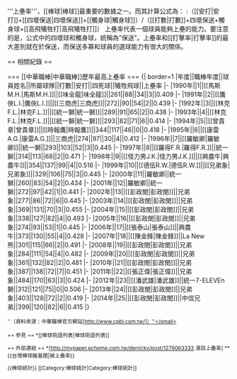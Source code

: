 '''上壘率'''，[[棒球|棒球]]最重要的數據之一。而其計算公式為：
:（[[安打|安打]]+[[四壞保送|四壞保送]]+[[觸身球|觸身球]]）/（[[打數|打數]]+四壞保送+觸身球+[[高飛犧牲打|高飛犧牲打]]）
上壘率代表一個球員能夠上壘的能力。要注意的是，公式中的四壞球和觸身球，統稱為"保送"。上壘率和[[打擊率|打擊率]]的最大差別就在於保送，而保送多寡和球員的選球能力有很大的關係。

== 相關紀錄 ==

=== [[中華職棒|中華職棒]]歷年最高上壘率 ===
{| border=1
|年度||職棒年度||球員姓名||所屬球隊||打數||安打||四死球||犧牲飛球||上壘率
|-
|1990年||1||[[馬斯M.H.|馬斯M.H.]]||[[味全龍|味全龍]]||261||88||34||3||0.409
|-
|1991年||2||[[鷹俠L.I.|鷹俠L.I.]]||[[三商虎|三商虎]]||272||90||54||2||0.439
|-
|1992年||3||[[林克F.L.|林克F.L.]]||[[統一獅|統一獅]]||289||91||65||2||0.438
|-
|1993年||4||[[林克F.L.|林克F.L.]]||[[統一獅|統一獅]]||293||82||71||6||0.414
|-
|1994年||5||[[曾貴章|曾貴章]]||[[時報鷹|時報鷹]]||344||117||46||0||0.418
|-
|1995年||6||[[康雷A.G.|康雷A.G.]]||三商虎||274||97||30||4||0.412
|-
|1996年||7||[[羅敏卿|羅敏卿]]||統一獅||293||103||52||3||0.445
|-
|1997年||8||[[羅得F.R.|羅得F.R.]]||統一獅||314||113||68||2||0.471
|-
|1998年||9||[[怪力男J.K.|怪力男J.K.]]||[[興農牛|興農牛]]||354||137||99||4||0.516
|-
|1999年||10||[[德伍R.W.|德伍R.W.]]||[[兄弟象|兄弟象]]||329||106||75||3||0.445
|-
|2000年||11||羅敏卿||統一獅||260||83||54||2||0.434
|-
|2001年||12||羅敏卿||統一獅||272||97||42||1||0.441
|-
|2002年||13||[[彭政閔|彭政閔]]||兄弟象||277||86||72||6||0.445
|-
|2003年||14||[[彭政閔|彭政閔]]||兄弟象||369||131||70||3||0.455
|-
|2004年||15||[[彭政閔|彭政閔]]||兄弟象||338||127||82||4||0.493
|-
|2005年||16||[[彭政閔|彭政閔]]||兄弟象||274||93||53||1||0.445
|-
|2006年||17||[[張泰山|張泰山]]||興農牛||373||130||55||4||0.428
|-
|2007年||18||[[陳金鋒|陳金鋒]]||La New熊||301||115||66||2||0.491
|-
|2008年||19||[[彭政閔|彭政閔]]||兄弟象||284||111||54||4||0.482
|-
|2009年||20||[[彭政閔|彭政閔]]||兄弟象||361||132||82||2||0.481
|-
|2010年||21||[[彭政閔|彭政閔]]||兄弟象||387||138||72||7||0.451
|-
|2011年||22||[[張正偉|張正偉]]||兄弟象||484||170||63||3||0.424
|-
|2012年||23||[[潘武雄|潘武雄]]||統一7-ELEVEn獅||312||121||75||0||0.506
|-
|2013年||24||[[彭政閔|彭政閔]]||兄弟象||403||128||72||2||0.419
|-
|2014年||25||[[彭政閔|彭政閔]]||中信兄弟||399||120||82||6||0.415
|}

<small>''（資料來源：中華職棒官方網站[http://www.cpbl.com.tw/]）''</small>

== 參見 ==
*[[棒球術語列表|棒球術語列表]]


== 外部連結 ==
*[http://mypaper.pchome.com.tw/derrickx/post/1279063333 漫談上壘率]
**{{台灣棒球維基館|被上壘率}}

{{棒球統計}}
[[Category:棒球統計|Category:棒球統計]]
